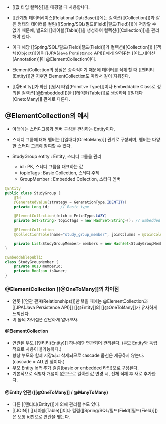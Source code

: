 - [[값 타입 컬렉션]]을 매핑할 때 사용합니다.
- [[관계형 데이터베이스(Relational DataBase)]]에는 컬렉션([[Collection]])과 같은 형태의 데이터를 컬럼([[Spring/SQL/필드(Field)|필드(Field)]])에 저장할 수 없기 때문에, 별도의 [[테이블(Table)]]을 생성하여 컬렉션([[Collection]])을 관리해야 한다.

- 이때 해당 [[Spring/SQL/필드(Field)|필드(Field)]]가 컬렉션([[Collection]]) [[객체(Object)]]임을 [[JPA(Java Persistence API)]]에게 알려주는 [[어노테이션(Annotation)]]이 @ElementCollection이다.

- ElementCollection의 장점은 종속적이기 때문에 데이터를 삭제 할 때 [[엔티티(Entity)]]만 지우면 ElementCollection도 따라서 같이 지워진다.

- [[@Entity]]가 아닌 [[원시 타입(Primitive Type)]]이나 Embeddable Class로 정의된 컬렉션[[@Embedded]])을 [[테이블(Table)]]로 생성하며 [[일대다(OnetoMany)]] 관계로 다룬다.


## @ElementCollection의 예시

- 아래에는 스터디그룹과 멤버 구성을 관리하는 Entity이다. 
- 스터디 그룹에 대해 멤버는 [[일대다(OnetoMany)]] 관계로 구성되며, 멤버는 다양한 스터디 그룹에 참여할 수 있다.

- StudyGroup entity : Entity, 스터디 그룹을 관리
    - id : PK, 스터디 그룹을 대표하는 값
    - topicTags : Basic Collection, 스터디 주제
    - GroupMember : Embedded Collection, 스터디 멤버


```java
@Entity
public class StudyGroup {    
	@Id     
	@GeneratedValue(strategy = GenerationType.IDENTITY)
	private Long id;     // Basic type    
	
	@ElementCollection(fetch = FetchType.LAZY)
	private Set<String> topicTags = new HashSet<String>(); // Embedded type    
	
	@ElementCollection
	@CollectionTable(name="study_group_member", joinColumns = @JoinColumn(name= "study_group_id", referencedColumnName = "id"))    
	
	private List<StudyGroupMember> members = new HashSet<StudyGroupMember>();
}
```

```java
@Embeddablepublic 
class StudyGroupMember {    
	private UUID memberId;    
	private Boolean isOwner;
}
```



### @ElementCollection [[@OneToMany]]의 차이점

- 언뜻 [[연관 관계(Relationships)]]만 봤을 때에는 @ElementCollection과 [[JPA(Java Persistence API)]] [[@Entity]]의 [[@OneToMany]]가 유사하게 느껴진다.
- 이 둘의 차이점은 간단하게 알아보자.

#### @ElementCollection

- 연관된 부모 [[엔티티(Entity)]] 하나에만 연관되어 관리된다. (부모 Entity와 독립적으로 사용이 불가능하다.)
- 항상 부모와 함께 저장되고 삭제되므로 cascade 옵션은 제공하지 않는다. (cascade = ALL인 셈이다.)
- 부모 Entity Id와 추가 컬럼(basic or embedded 타입)으로 구성된다.
- 기본적으로 식별자 개념이 없으므로 컬렉션 값 변경 시, 전체 삭제 후 새로 추가한다.
 
#### @Entity 연관 ([[@OneToMany]] / @ManyToMany)

- 다른 [[엔티티(Entity)]]에 의해 관리될 수도 있다.
- [[JOIN]] [[테이블(Table)]]이나 컬럼([[Spring/SQL/필드(Field)|필드(Field)]])은 보통 id만으로 연관을 맺는다.